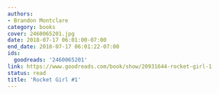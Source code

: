```yaml
---
authors:
- Brandon Montclare
category: books
cover: 2460065201.jpg
date: 2018-07-17 06:01:00-07:00
end_date: 2018-07-17 06:01:22-07:00
ids:
  goodreads: '2460065201'
link: https://www.goodreads.com/book/show/20931644-rocket-girl-1
status: read
title: 'Rocket Girl #1'
---
```

